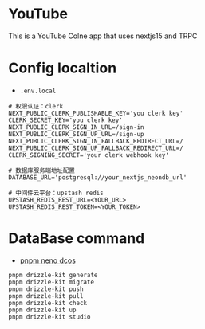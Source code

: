 # YouTube

This is a YouTube Colne app that uses nextjs15 and TRPC

# Config localtion

-   `.env.local`

```env
# 权限认证：clerk
NEXT_PUBLIC_CLERK_PUBLISHABLE_KEY='you clerk key'
CLERK_SECRET_KEY='you clerk key'
NEXT_PUBLIC_CLERK_SIGN_IN_URL=/sign-in
NEXT_PUBLIC_CLERK_SIGN_UP_URL=/sign-up
NEXT_PUBLIC_CLERK_SIGN_IN_FALLBACK_REDIRECT_URL=/
NEXT_PUBLIC_CLERK_SIGN_UP_FALLBACK_REDIRECT_URL=/
CLERK_SIGNING_SECRET='your clerk webhook key'

# 数据库服务端地址配置
DATABASE_URL='postgresql://your_nextjs_neondb_url'

# 中间件云平台：upstash redis
UPSTASH_REDIS_REST_URL=<YOUR_URL>
UPSTASH_REDIS_REST_TOKEN=<YOUR_TOKEN>

```

# DataBase command

-   [pnpm neno dcos](https://orm.drizzle.team/docs/kit-overview)

```shell
pnpm drizzle-kit generate
pnpm drizzle-kit migrate
pnpm drizzle-kit push
pnpm drizzle-kit pull
pnpm drizzle-kit check
pnpm drizzle-kit up
pnpm drizzle-kit studio
```
